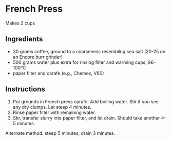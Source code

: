 # French Press

Makes 2 cups

## Ingredients

- 30 grams coffee, ground to a coarseness resembling sea salt (20-25 on an Encore burr grinder)
- 500 grams water plus extra for rinsing filter and warming cups, 96-100°C
- paper filter and carafe (e.g., Chemex, V60)

## Instructions

1. Put grounds in French press carafe. Add boiling water. Stir if you see any dry clumps. Let steep 4 minutes.
2. Rinse paper filter with remaining water.
3. Stir, transfer slurry into paper filter, and let drain. Should take another 4-5 minutes.

Alternate method: steep 5 minutes, drain 3 minutes.
